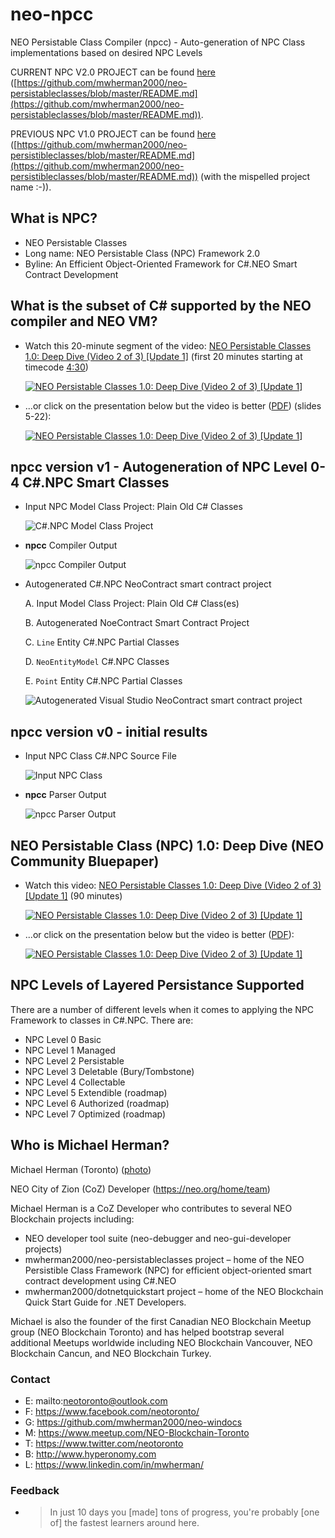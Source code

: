 # neo-npcc
NEO Persistable Class Compiler (npcc) - Auto-generation of NPC Class implementations based on desired NPC Levels

CURRENT NPC V2.0 PROJECT can be found [here](https://github.com/mwherman2000/neo-persistableclasses/blob/master/README.md) ([https://github.com/mwherman2000/neo-persistableclasses/blob/master/README.md](https://github.com/mwherman2000/neo-persistableclasses/blob/master/README.md)).

PREVIOUS NPC V1.0 PROJECT can be found [here](https://github.com/mwherman2000/neo-persistibleclasses/blob/master/README.md) ([https://github.com/mwherman2000/neo-persistibleclasses/blob/master/README.md](https://github.com/mwherman2000/neo-persistibleclasses/blob/master/README.md)) (with the mispelled project name :-)). 

## What is NPC?

* NEO Persistable Classes
* Long name: NEO Persistable Class (NPC) Framework 2.0
* Byline: An Efficient Object-Oriented Framework for C#.NEO Smart Contract Development 

## What is the subset of C# supported by the NEO compiler and NEO VM?

* Watch this 20-minute segment of the video: [NEO Persistable Classes 1.0: Deep Dive (Video 2 of 3) [Update 1]](https://www.youtube.com/watch?v=qwteL1BiCjM&t=4m30s) (first 20 minutes starting at timecode [4:30](https://www.youtube.com/watch?v=qwteL1BiCjM&t=4m30s))

   [![NEO Persistable Classes 1.0: Deep Dive (Video 2 of 3) [Update 1]](https://img.youtube.com/vi/qwteL1BiCjM/0.jpg)](https://www.youtube.com/watch?v=qwteL1BiCjM&t=4m30s) 

* ...or click on the presentation below but the video is better ([PDF](https://github.com/mwherman2000/neo-persistibleclasses/blob/master/Docs/videos/NPCdApp-HowTo%20v0.4-Recording.pdf)) (slides 5-22):

    [![NEO Persistable Classes 1.0: Deep Dive (Video 2 of 3) [Update 1]](https://img.youtube.com/vi/qwteL1BiCjM/1.jpg)](https://github.com/mwherman2000/neo-persistibleclasses/blob/master/Docs/videos/NeoPersistableClasses-Bluepaper%20v0.21-Recording.pdf) 


## npcc version v1 - Autogeneration of NPC Level 0-4 C#.NPC Smart Classes

* Input NPC Model Class Project: Plain Old C# Classes

  ![C#.NPC Model Class Project](./Docs/images/npcc-v1-parser-point.png)

* **npcc** Compiler Output

  ![**npcc** Compiler Output](./Docs/images/npcc-v1-parser.png)

* Autogenerated C#.NPC NeoContract smart contract project

  A. Input Model Class Project: Plain Old C# Class(es)
  
  B. Autogenerated NoeContract Smart Contract Project

  C. `Line` Entity C#.NPC Partial Classes

  D. `NeoEntityModel` C#.NPC Classes

  E. `Point` Entity C#.NPC Partial Classes

  ![Autogenerated Visual Studio NeoContract smart contract project](./Docs/images/npcc-v1-main.png)

## npcc version v0 - initial results

* Input NPC Class C#.NPC Source File

  ![Input NPC Class](./Docs/images/npcc-v0-parser-point.png)

* **npcc** Parser Output

  ![**npcc** Parser Output](./Docs/images/npcc-v0-parser.png)

## NEO Persistable Class (NPC) 1.0: Deep Dive (NEO Community Bluepaper)

* Watch this video: [NEO Persistable Classes 1.0: Deep Dive (Video 2 of 3) [Update 1]](https://www.youtube.com/watch?v=qwteL1BiCjM) (90 minutes)

   [![NEO Persistable Classes 1.0: Deep Dive (Video 2 of 3) [Update 1]](https://img.youtube.com/vi/qwteL1BiCjM/0.jpg)](https://www.youtube.com/watch?v=qwteL1BiCjM) 

* ...or click on the presentation below but the video is better ([PDF](https://github.com/mwherman2000/neo-persistibleclasses/blob/master/Docs/videos/NPCdApp-HowTo%20v0.4-Recording.pdf)):

    [![NEO Persistable Classes 1.0: Deep Dive (Video 2 of 3) [Update 1]](https://img.youtube.com/vi/qwteL1BiCjM/1.jpg)](https://github.com/mwherman2000/neo-persistibleclasses/blob/master/Docs/videos/NeoPersistableClasses-Bluepaper%20v0.21-Recording.pdf)

## NPC Levels of Layered Persistance Supported

There are a number of different levels when it comes to applying the NPC Framework to classes in C#.NPC. There are:

* NPC Level 0 Basic
* NPC Level 1 Managed
* NPC Level 2 Persistable
* NPC Level 3 Deletable (Bury/Tombstone)
* NPC Level 4 Collectable
* NPC Level 5 Extendible (roadmap)
* NPC Level 6 Authorized (roadmap)
* NPC Level 7 Optimized (roadmap)

## Who is Michael Herman?

Michael Herman (Toronto) ([photo](https://raw.githubusercontent.com/mwherman2000/neo-dotnetquickstart/master/EN-us/images/mwherman2000.jpg))

NEO City of Zion (CoZ) Developer (https://neo.org/home/team)

Michael Herman is a CoZ Developer who contributes to several NEO Blockchain projects including:
* NEO developer tool suite (neo-debugger and neo-gui-developer projects)
* mwherman2000/neo-persistableclasses project – home of the NEO Persistible Class Framework (NPC) for efficient object-oriented smart contract development using C#.NEO
* mwherman2000/dotnetquickstart project – home of the NEO Blockchain Quick Start Guide for .NET Developers. 

Michael is also the founder of the first Canadian NEO Blockchain Meetup group (NEO Blockchain Toronto) and has helped bootstrap several additional Meetups worldwide including NEO Blockchain Vancouver, NEO Blockchain Cancun, and NEO Blockchain Turkey.

### Contact

* E: mailto:neotoronto@outlook.com
* F: https://www.facebook.com/neotoronto/
* G: https://github.com/mwherman2000/neo-windocs
* M: https://www.meetup.com/NEO-Blockchain-Toronto
* T: https://www.twitter.com/neotoronto
* B: http://www.hyperonomy.com
* L: https://www.linkedin.com/in/mwherman/

### Feedback

* >In just 10 days you [made] tons of progress, you're probably [one of] the fastest learners around here. 
